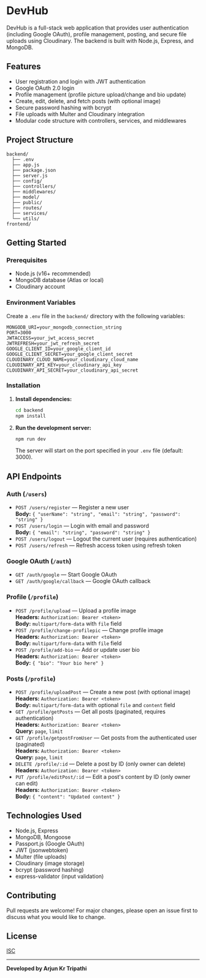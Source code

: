 # DevHub

DevHub is a full-stack web application that provides user authentication (including Google OAuth), profile management, posting, and secure file uploads using Cloudinary. The backend is built with Node.js, Express, and MongoDB.

## Features

- User registration and login with JWT authentication
- Google OAuth 2.0 login
- Profile management (profile picture upload/change and bio update)
- Create, edit, delete, and fetch posts (with optional image)
- Secure password hashing with bcrypt
- File uploads with Multer and Cloudinary integration
- Modular code structure with controllers, services, and middlewares

## Project Structure

```
backend/
  ├── .env
  ├── app.js
  ├── package.json
  ├── server.js
  ├── config/
  ├── controllers/
  ├── middlewares/
  ├── model/
  ├── public/
  ├── routes/
  ├── services/
  └── utils/
frontend/
```

## Getting Started

### Prerequisites

- Node.js (v16+ recommended)
- MongoDB database (Atlas or local)
- Cloudinary account

### Environment Variables

Create a `.env` file in the `backend/` directory with the following variables:

```
MONGODB_URI=your_mongodb_connection_string
PORT=3000
JWTACCESS=your_jwt_access_secret
JWTREFRESH=your_jwt_refresh_secret
GOOGLE_CLIENT_ID=your_google_client_id
GOOGLE_CLIENT_SECRET=your_google_client_secret
CLOUDINARY_CLOUD_NAME=your_cloudinary_cloud_name
CLOUDINARY_API_KEY=your_cloudinary_api_key
CLOUDINARY_API_SECRET=your_cloudinary_api_secret
```

### Installation

1. **Install dependencies:**

   ```sh
   cd backend
   npm install
   ```

2. **Run the development server:**

   ```sh
   npm run dev
   ```

   The server will start on the port specified in your `.env` file (default: 3000).

## API Endpoints

### Auth (`/users`)

- `POST /users/register` — Register a new user  
  **Body:** `{ "userName": "string", "email": "string", "password": "string" }`
- `POST /users/login` — Login with email and password  
  **Body:** `{ "email": "string", "password": "string" }`
- `POST /users/logout` — Logout the current user (requires authentication)
- `POST /users/refresh` — Refresh access token using refresh token

### Google OAuth (`/auth`)

- `GET /auth/google` — Start Google OAuth
- `GET /auth/google/callback` — Google OAuth callback

### Profile (`/profile`)

- `POST /profile/upload` — Upload a profile image  
  **Headers:** `Authorization: Bearer <token>`  
  **Body:** `multipart/form-data` with `file` field
- `POST /profile/change-profilepic` — Change profile image  
  **Headers:** `Authorization: Bearer <token>`  
  **Body:** `multipart/form-data` with `file` field
- `POST /profile/add-bio` — Add or update user bio  
  **Headers:** `Authorization: Bearer <token>`  
  **Body:** `{ "bio": "Your bio here" }`

### Posts (`/profile`)

- `POST /profile/uploadPost` — Create a new post (with optional image)  
  **Headers:** `Authorization: Bearer <token>`  
  **Body:** `multipart/form-data` with optional `file` and `content` field
- `GET /profile/getPosts` — Get all posts (paginated, requires authentication)  
  **Headers:** `Authorization: Bearer <token>`  
  **Query:** `page`, `limit`
- `GET /profile/getpostFromUser` — Get posts from the authenticated user (paginated)  
  **Headers:** `Authorization: Bearer <token>`  
  **Query:** `page`, `limit`
- `DELETE /profile/:id` — Delete a post by ID (only owner can delete)  
  **Headers:** `Authorization: Bearer <token>`
- `PUT /profile/editPost/:id` — Edit a post's content by ID (only owner can edit)  
  **Headers:** `Authorization: Bearer <token>`  
  **Body:** `{ "content": "Updated content" }`

## Technologies Used

- Node.js, Express
- MongoDB, Mongoose
- Passport.js (Google OAuth)
- JWT (jsonwebtoken)
- Multer (file uploads)
- Cloudinary (image storage)
- bcrypt (password hashing)
- express-validator (input validation)

## Contributing

Pull requests are welcome! For major changes, please open an issue first to discuss what you would like to change.

## License

[ISC](LICENSE)

---

**Developed by Arjun Kr Tripathi**